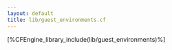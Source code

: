 ```yaml
---
layout: default
title: lib/guest_environments.cf
---
```


[%CFEngine_library_include(lib/guest_environments)%]
